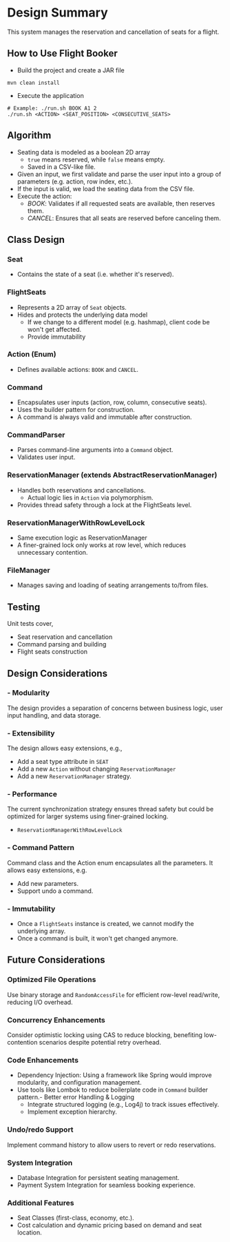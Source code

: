 # Design Summary

This system manages the reservation and cancellation of seats for a flight.

## How to Use Flight Booker
- Build the project and create a JAR file
```
mvn clean install
```
- Execute the application
```
# Example: ./run.sh BOOK A1 2
./run.sh <ACTION> <SEAT_POSITION> <CONSECUTIVE_SEATS>
```

## Algorithm
- Seating data is modeled as a boolean 2D array
  - `true` means reserved, while `false` means empty.
  - Saved in a CSV-like file.
- Given an input, we first validate and parse the user input into a group of
parameters (e.g. action, row index, etc.). 
- If the input is valid, we load the seating data from the CSV file.
- Execute the action:
  - *BOOK*: Validates if all requested seats are available, then reserves them.
  - *CANCEL*: Ensures that all seats are reserved before canceling them.

## Class Design

### Seat
- Contains the state of a seat (i.e. whether it's reserved).

### FlightSeats
- Represents a 2D array of `Seat` objects.
- Hides and protects the underlying data model
  - If we change to a different model (e.g. hashmap), client code be won't 
  get affected.
  - Provide immutability

### Action (Enum)
- Defines available actions: `BOOK` and `CANCEL`.

### Command
- Encapsulates user inputs (action, row, column, consecutive seats).
- Uses the builder pattern for construction.
- A command is always valid and immutable after construction.

### CommandParser
- Parses command-line arguments into a `Command` object.
- Validates user input.

### ReservationManager (extends AbstractReservationManager)
- Handles both reservations and cancellations.
  - Actual logic lies in `Action` via polymorphism.
- Provides thread safety through a lock at the FlightSeats level.

### ReservationManagerWithRowLevelLock
- Same execution logic as ReservationManager
- A finer-grained lock only works at row level, which reduces
  unnecessary contention.

### FileManager
- Manages saving and loading of seating arrangements to/from files.

## Testing

Unit tests cover,
- Seat reservation and cancellation
- Command parsing and building
- Flight seats construction

## Design Considerations

### - Modularity
The design provides a separation of concerns between business logic, user
input handling, and data storage.

### - Extensibility
The design allows easy extensions, e.g., 
- Add a seat type attribute in `SEAT`
- Add a new `Action` without changing `ReservationManager`
- Add a new `ReservationManager` strategy.

### - Performance
The current synchronization strategy ensures thread safety but could be optimized
for larger systems using finer-grained locking.
- `ReservationManagerWithRowLevelLock`

### - Command Pattern
Command class and the Action enum encapsulates all the parameters. It allows easy
extensions, e.g.
- Add new parameters.
- Support undo a command.

### - Immutability
- Once a `FlightSeats` instance is created, we cannot modify the underlying array.
- Once a command is built, it won't get changed anymore.

## Future Considerations

### Optimized File Operations
Use binary storage and `RandomAccessFile` for efficient row-level read/write,
reducing I/O overhead.

### Concurrency Enhancements
Consider optimistic locking using CAS to reduce blocking, benefiting low-contention
scenarios despite potential retry overhead.

### Code Enhancements
- Dependency Injection: Using a framework like Spring would improve modularity, and
configuration management.
- Use tools like Lombok to reduce boilerplate code in `Command` builder pattern.- Better error Handling & Logging 
  - Integrate structured logging (e.g., Log4j) to track issues effectively.
  - Implement exception hierarchy.

### Undo/redo Support
Implement command history to allow users to revert or redo reservations.

### System Integration
- Database Integration for persistent seating management.
- Payment System Integration for seamless booking experience.

### Additional Features
- Seat Classes (first-class, economy, etc.).
- Cost calculation and dynamic pricing based on demand and seat location.  

